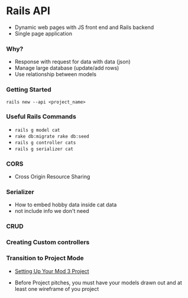 # Rails API
- Dynamic web pages with JS front end and Rails backend
- Single page application

### Why?
- Response with request for data with data (json)
- Manage large database (update/add rows)
- Use relationship between models

### Getting Started
`rails new --api <project_name>`

### Useful Rails Commands
- `rails g model cat`
- `rake db:migrate rake db:seed`
- `rails g controller cats`
- `rails g serializer cat`

### CORS
- Cross Origin Resource Sharing

### Serializer
- How to embed hobby data inside cat data
- not include info we don't need

### CRUD


### Creating Custom controllers


### Transition to Project Mode

- [Setting Up Your Mod 3 Project](https://github.com/learn-co-curriculum/mod3-project-week-setup-example)

- Before Project pitches, you must have your models drawn out and at least one wireframe of you project
